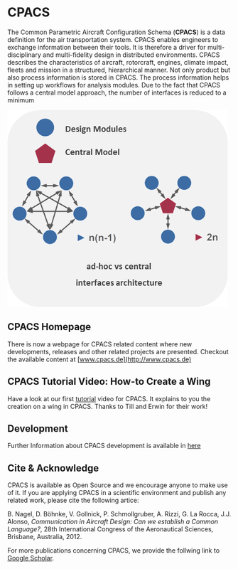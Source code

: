# CPACS
The Common Parametric Aircraft Configuration Schema (**CPACS**) is a data definition for the air transportation system. CPACS enables engineers to exchange information between their tools. It is therefore a driver for multi-disciplinary and multi-fidelity design in distributed environments. CPACS describes the characteristics of aircraft, rotorcraft, engines, climate impact, fleets and mission in a structured, hierarchical manner. Not only product but also process information is stored in CPACS. The process information helps in setting up workflows for analysis modules. Due to the fact that CPACS follows a central model approach, the number of interfaces is reduced to a minimum

![Centralized vs Decentralized](/development/images/centralized.png)

## CPACS Homepage

There is now a webpage for CPACS related content where new developments, releases and other related projects are presented. Checkout the available content at [www.cpacs.de](http://www.cpacs.de)

## CPACS Tutorial Video: How-to Create a Wing 

Have a look at our first [tutorial](http://www.youtube.com/watch?v=NgYWfc5N-Xw) video for CPACS. It explains to you the creation on a wing in CPACS. Thanks to Till and Erwin for their work!

## Development

Further Information about CPACS development is available in [here](/development/README.md)

## Cite & Acknowledge

CPACS is available as Open Source and we encourage anyone to make use of it. If you are applying CPACS in a scientific environment and publish any related work, please cite the following artice:

B. Nagel, D. Böhnke, V. Gollnick, P. Schmollgruber, A. Rizzi, G. La Rocca, J.J. Alonso, _Communication in Aircraft Design: Can we establish a Common Language?_, 28th International Congress of the Aeronautical Sciences, Brisbane, Australia, 2012.

For more publications concerning CPACS, we provide the follwing link to [Google Scholar](http://scholar.google.de/scholar?start=0&q=CPACS+Common+Parametric+Aircraft+Configuration+Schema&hl=de&as_sdt=0,5).
